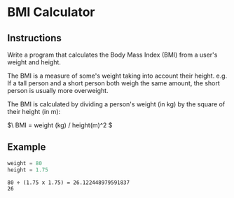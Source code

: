 # BMI Calculator

## Instructions

Write a program that calculates the Body Mass Index (BMI) from a user's weight and height.

The BMI is a measure of some's weight taking into account their height. e.g. If a tall person and a short person both weigh the same amount, the short person is usually more overweight.

The BMI is calculated by dividing a person's weight (in kg) by the square of their height (in m):

$\ BMI = weight (kg) / height(m)^2 $

## Example

```python
weight = 80
height = 1.75
```
```
80 ÷ (1.75 x 1.75) = 26.122448979591837
26
```
